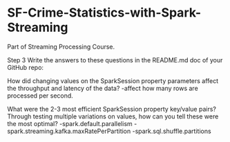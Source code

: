 # SF-Crime-Statistics-with-Spark-Streaming
Part of Streaming Processing Course.

Step 3
Write the answers to these questions in the README.md doc of your GitHub repo:

How did changing values on the SparkSession property parameters affect the throughput and latency of the data?
    -affect how many rows are processed per second.

What were the 2-3 most efficient SparkSession property key/value pairs? Through testing multiple variations on values, how can you tell these were the most optimal?
    -spark.default.parallelism
    -spark.streaming.kafka.maxRatePerPartition
    -spark.sql.shuffle.partitions
